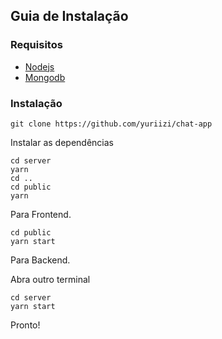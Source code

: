 ## Guia de Instalação

### Requisitos

- [Nodejs](https://nodejs.org/en/download)
- [Mongodb](https://www.mongodb.com/docs/manual/administration/install-community/)

### Instalação

```shell
git clone https://github.com/yuriizi/chat-app
```

Instalar as dependências

```shell
cd server
yarn
cd ..
cd public
yarn
```

Para Frontend.

```shell
cd public
yarn start
```

Para Backend.

Abra outro terminal

```shell
cd server
yarn start
```

Pronto!
